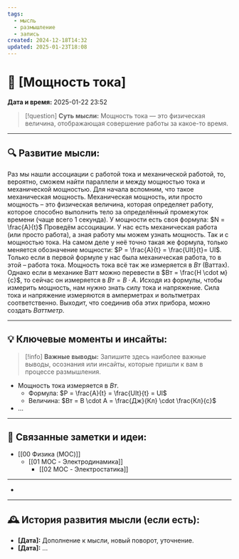 ```yaml
---
tags:
  - мысль
  - размышление
  - запись
created: 2024-12-18T14:32
updated: 2025-01-23T18:08
---
```


# 💭  [Мощность тока]

**Дата и время:** 2025-01-22 23:52

> [!question] **Суть мысли:**
> Мощность тока — это физическая величина, отображающая совершение работы за какое-то время.

---

## 🔍 Развитие мысли:

Раз мы нашли ассоциации с работой тока и механической работой, то, вероятно, сможем найти параллели и между мощностью тока и механической мощностью.
Для начала вспомним, что такое механическая мощность. Механическая мощность, или просто мощность – это физическая величина, которая определяет работу, которое способно выполнить тело за определённый промежуток времени (чаще всего 1 секунда). У мощности есть своя формула: $N = \frac{A}{t}$
Проведём ассоциации. У нас есть механическая работа (или просто работа), а зная работу мы можем узнать мощность. Так и с мощностью тока. На самом деле у неё точно такая же формула, только меняется обозначение мощности: $P = \frac{A}{t} = \frac{UIt}{t}= UI$. Только если в первой формуле у нас была механическая работа, то в этой – работа тока.
Мощность тока всё так же измеряется в $Вт$ (Ваттах). Однако если в механике Ватт можно перевести в $Вт = \frac{Н \cdot м}{с}$, то сейчас он измеряется в $Вт = В \cdot А$.
Исходя из формулы, чтобы измерить мощность, нам нужно знать силу тока и напряжение. Сила тока и напряжение измеряются в амперметрах и вольтметрах соответственно. Выходит, что соединив оба этих прибора, можно создать $Ваттметр$.

---

## 💡 Ключевые моменты и инсайты:

> [!info] **Важные выводы:**
> Запишите здесь наиболее важные выводы, осознания или инсайты, которые пришли к вам в процессе размышления.

- Мощность тока измеряется в $Вт$.
	- Формула: $P = \frac{A}{t} = \frac{UIt}{t} = UI$
	- Величина: $Вт = В \cdot А = \frac{Дж}{Кл} \cdot \frac{Кл}{с}$
- ...

---

## 🔄 Связанные заметки и идеи:

- [[00 Физика (MOC)]]
	- [[01 MOC - Электродинамика]]
		- [[02 MOC - Электростатика]]

- - -

- 

---

## 🕰️ История развития мысли (если есть):

* **[Дата]:**  Дополнение к мысли, новый поворот, уточнение.
* **[Дата]:**  ...